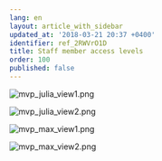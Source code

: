```yaml
---
lang: en
layout: article_with_sidebar
updated_at: '2018-03-21 20:37 +0400'
identifier: ref_2RWVrO1D
title: Staff member access levels
order: 100
published: false
---
```

![mvp_julia_view1.png]({{site.baseurl}}/attachments/ref_2RWVrO1D/mvp_julia_view1.png)

![mvp_julia_view2.png]({{site.baseurl}}/attachments/ref_2RWVrO1D/mvp_julia_view2.png)

![mvp_max_view1.png]({{site.baseurl}}/attachments/ref_2RWVrO1D/mvp_max_view1.png)

![mvp_max_view2.png]({{site.baseurl}}/attachments/ref_2RWVrO1D/mvp_max_view2.png)
